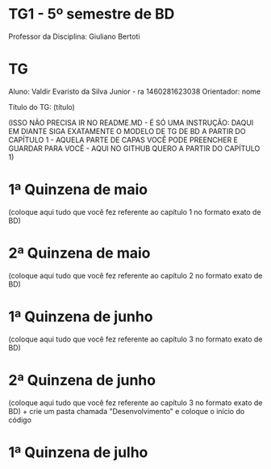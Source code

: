 # TG1 - 5º semestre de BD

 

 

 

Professor da Disciplina: Giuliano Bertoti 

 

 

 

# TG

 

 

 

Aluno: Valdir Evaristo da Silva Junior - ra 1460281623038
Orientador: nome

 

 

 

Título do TG: (título)

 

 

 

(ISSO NÃO PRECISA IR NO README.MD - É SÓ UMA INSTRUÇÃO: DAQUI EM DIANTE SIGA EXATAMENTE O MODELO DE TG DE BD A PARTIR DO CAPÍTULO 1 - AQUELA PARTE DE CAPAS VOCÊ PODE PREENCHER E GUARDAR PARA VOCÊ - AQUI NO GITHUB QUERO A PARTIR DO CAPÍTULO 1)

 

 

 


# 1ª Quinzena de maio

 

 

 

(coloque aqui tudo que você fez referente ao capítulo 1 no formato exato de BD)

 

 

 

# 2ª Quinzena de maio

 

 

 

(coloque aqui tudo que você fez referente ao capítulo 2 no formato exato de BD)

 

 

 

# 1ª Quinzena de junho
 
(coloque aqui tudo que você fez referente ao capítulo 3 no formato exato de BD)

 

 

 

# 2ª Quinzena de junho

 

 

 

(coloque aqui tudo que você fez referente ao capítulo 3 no formato exato de BD) + crie um pasta chamada "Desenvolvimento" e coloque o início do código

 

 

 

# 1ª Quinzena de julho
